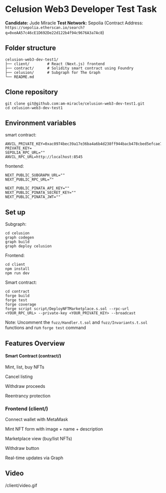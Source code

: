 # Celusion Web3 Developer Test Task

**Candidate:** Jude Miracle
**Test Network:** Sepolia (Contract Address: `https://sepolia.etherscan.io/search?q=0xeAA57c46cE1D692De22d122b4f94c9676A3a7Ac8`)

## Folder structure
```
celusion-web3-dev-test1/
├── client/        # React (Next.js) frontend
├── contract/      # Solidity smart contract using Foundry
├── celusion/      # Subgraph for The Graph
└── README.md
```

## Clone repository
```
git clone git@github.com:am-miracle/celusion-web3-dev-test1.git
cd celusion-web3-dev-test1
```

## Environment variables

smart contract:
```
ANVIL_PRIVATE_KEY=0xac0974bec39a17e36ba4a6b4d238ff944bacb478cbed5efcae784d7bf4f2ff80
PRIVATE_KEY=
SEPOLIA_RPC_URL=""
ANVIL_RPC_URL=http://localhost:8545

```

frontend:
```
NEXT_PUBLIC_SUBGRAPH_URL=""
NEXT_PUBLIC_RPC_URL=""

NEXT_PUBLIC_PINATA_API_KEY=""
NEXT_PUBLIC_PINATA_SECRET_KEY=""
NEXT_PUBLIC_PINATA_JWT=""
```

## Set up

Subgraph:
```
cd celusion
graph codegen
graph build
graph deploy celusion
```

Frontend:
```
cd client
npm install
npm run dev
```

Smart contract:
```
cd contract
forge build
forge test
forge coverage
forge script script/DeployNFTMarketplace.s.sol --rpc-url <YOUR_RPC_URL> --private-key <YOUR_PRIVATE_KEY> --broadcast
```
Note: Uncomment the `fuzz/Handler.t.sol` and `fuzz/Invariants.t.sol` functions and run `forge test` command

## Features Overview
#### Smart Contract (contract/)
Mint, list, buy NFTs

Cancel listing

Withdraw proceeds

Reentrancy protection

### Frontend (client/)
Connect wallet with MetaMask

Mint NFT form with image + name + description

Marketplace view (buy/list NFTs)

Withdraw button

Real-time updates via Graph


## Video
/client/video.gif